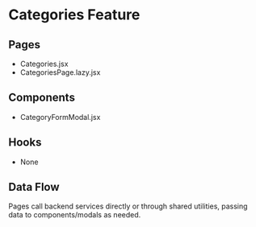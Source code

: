 # Categories Feature

## Pages
- Categories.jsx
- CategoriesPage.lazy.jsx

## Components
- CategoryFormModal.jsx

## Hooks
- None

## Data Flow
Pages call backend services directly or through shared utilities, passing data to components/modals as needed.
